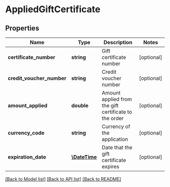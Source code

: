 # AppliedGiftCertificate

## Properties
Name | Type | Description | Notes
------------ | ------------- | ------------- | -------------
**certificate_number** | **string** | Gift certificate number | [optional] 
**credit_voucher_number** | **string** | Credit voucher number | [optional] 
**amount_applied** | **double** | Amount applied from the gift certificate to the order | [optional] 
**currency_code** | **string** | Currency of the application | [optional] 
**expiration_date** | [**\DateTime**](\DateTime.md) | Date that the gift certificate expires | [optional] 

[[Back to Model list]](../README.md#documentation-for-models) [[Back to API list]](../README.md#documentation-for-api-endpoints) [[Back to README]](../README.md)


